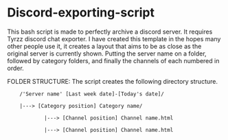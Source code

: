 # Discord-exporting-script
This bash script is made to perfectly archive a discord server. It requires Tyrzz discord chat exporter.
I have created this template in the hopes many other people use it, it creates a layout that aims to be as close as the original server is currently shown. Putting the server name on a folder, followed by category folders, and finally the channels of each numbered in order.

FOLDER STRUCTURE: The script creates the following directory structure.

        /'Server name' [Last week date]-[Today's date]/

        |---> [Category position] Category name/

                |---> [Channel position] Channel name.html

                |---> [Channel position] Channel name.html
